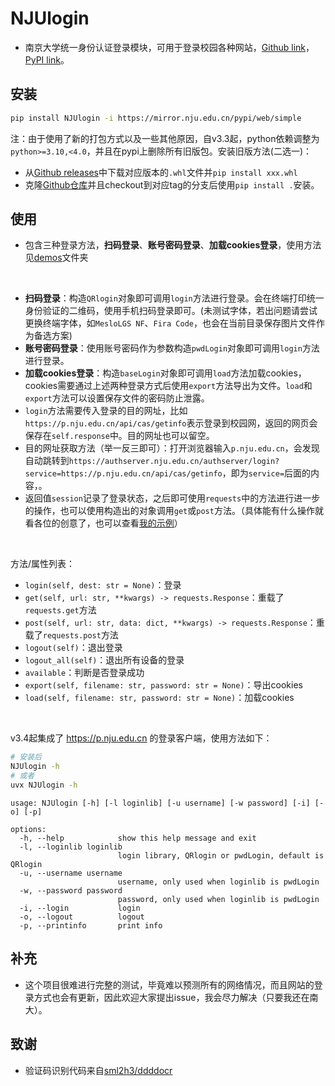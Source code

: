 # NJUlogin

* 南京大学统一身份认证登录模块，可用于登录校园各种网站，[Github link](https://github.com/Do1e/NJUlogin)，[PyPI link](https://pypi.org/project/NJUlogin/)。

## 安装
```bash
pip install NJUlogin -i https://mirror.nju.edu.cn/pypi/web/simple
```

注：由于使用了新的打包方式以及一些其他原因，自v3.3起，python依赖调整为`python>=3.10,<4.0`，并且在pypi上删除所有旧版包。安装旧版方法(二选一)：
* 从[Github releases](https://github.com/Do1e/NJUlogin/releases)中下载对应版本的`.whl`文件并`pip install xxx.whl`
* 克隆[Github仓库](https://github.com/Do1e/NJUlogin.git)并且checkout到对应tag的分支后使用`pip install .`安装。

## 使用
* 包含三种登录方法，**扫码登录**、**账号密码登录**、**加载cookies登录**，使用方法见[demos](demos/)文件夹

</br>

* **扫码登录**：构造`QRlogin`对象即可调用`login`方法进行登录。会在终端打印统一身份验证的二维码，使用手机扫码登录即可。(未测试字体，若出问题请尝试更换终端字体，如`MesloLGS NF`、`Fira Code`，也会在当前目录保存图片文件作为备选方案)
* **账号密码登录**：使用账号密码作为参数构造`pwdLogin`对象即可调用`login`方法进行登录。
* **加载cookies登录**：构造`baseLogin`对象即可调用`load`方法加载cookies，cookies需要通过上述两种登录方式后使用`export`方法导出为文件。`load`和`export`方法可以设置保存文件的密码防止泄露。
* `login`方法需要传入登录的目的网址，比如`https://p.nju.edu.cn/api/cas/getinfo`表示登录到校园网，返回的网页会保存在`self.response`中。目的网址也可以留空。
* 目的网址获取方法（举一反三即可）：打开浏览器输入`p.nju.edu.cn`，会发现自动跳转到`https://authserver.nju.edu.cn/authserver/login?service=https://p.nju.edu.cn/api/cas/getinfo`，即为`service=`后面的内容，。
* 返回值`session`记录了登录状态，之后即可使用`requests`中的方法进行进一步的操作，也可以使用构造出的对象调用`get`或`post`方法。（具体能有什么操作就看各位的创意了，也可以查看[我的示例](https://github.com/Do1e/p-dot-nju-login)）

<br>

方法/属性列表：
  * `login(self, dest: str = None)`：登录
  * `get(self, url: str, **kwargs) -> requests.Response`：重载了`requests.get`方法
  * `post(self, url: str, data: dict, **kwargs) -> requests.Response`：重载了`requests.post`方法
  * `logout(self)`：退出登录
  * `logout_all(self)`：退出所有设备的登录
  * `available`：判断是否登录成功
  * `export(self, filename: str, password: str = None)`：导出cookies
  * `load(self, filename: str, password: str = None)`：加载cookies

<br>

v3.4起集成了 https://p.nju.edu.cn 的登录客户端，使用方法如下：
```bash
# 安装后
NJUlogin -h
# 或者
uvx NJUlogin -h
```

```
usage: NJUlogin [-h] [-l loginlib] [-u username] [-w password] [-i] [-o] [-p]

options:
  -h, --help            show this help message and exit
  -l, --loginlib loginlib
                        login library, QRlogin or pwdLogin, default is QRlogin
  -u, --username username
                        username, only used when loginlib is pwdLogin
  -w, --password password
                        password, only used when loginlib is pwdLogin
  -i, --login           login
  -o, --logout          logout
  -p, --printinfo       print info
```

## 补充
* 这个项目很难进行完整的测试，毕竟难以预测所有的网络情况，而且网站的登录方式也会有更新，因此欢迎大家提出issue，我会尽力解决（只要我还在南大）。

## 致谢
* 验证码识别代码来自[sml2h3/ddddocr](https://github.com/sml2h3/ddddocr)
